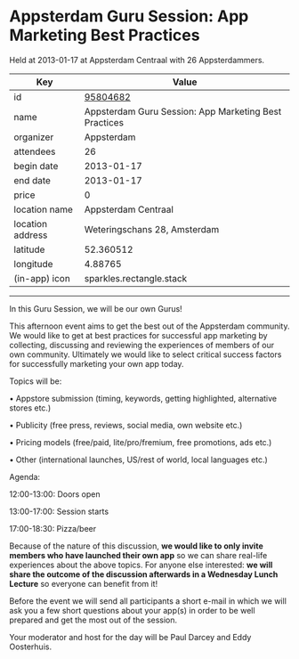 # Appsterdam Guru Session: App Marketing Best Practices
Held at 2013-01-17 at Appsterdam Centraal with 26 Appsterdammers.
        
|Key|Value
|---|---|
|id|[95804682](https://www.meetup.com/appsterdam/events/95804682/)|
|name|Appsterdam Guru Session: App Marketing Best Practices|
|organizer|Appsterdam|
|attendees|26|
|begin date|2013-01-17|
|end date|2013-01-17|
|price|0|
|location name|Appsterdam Centraal|
|location address|Weteringschans 28, Amsterdam|
|latitude|52.360512|
|longitude|4.88765|
|(in-app) icon|sparkles.rectangle.stack|

---

In this Guru Session, we will be our own Gurus!

This afternoon event aims to get the best out of the Appsterdam community. We would like to get at best practices for successful app marketing by collecting, discussing and reviewing the experiences of members of our own community. Ultimately we would like to select critical success factors for successfully marketing your own app today.

Topics will be:

• Appstore submission (timing, keywords, getting highlighted, alternative stores etc.)

• Publicity (free press, reviews, social media, own website etc.)

• Pricing models (free/paid, lite/pro/fremium, free promotions, ads etc.)

• Other (international launches, US/rest of world, local languages etc.)

Agenda:

12:00-13:00: Doors open

13:00-17:00: Session starts

17:00-18:30: Pizza/beer

Because of the nature of this discussion, **we would like to only invite members who have launched their own app** so we can share real-life experiences about the above topics. For anyone else interested: **we will share the outcome of the discussion afterwards in a Wednesday Lunch Lecture** so everyone can benefit from it!

Before the event we will send all participants a short e-mail in which we will ask you a few short questions about your app(s) in order to be well prepared and get the most out of the session.

Your moderator and host for the day will be Paul Darcey and Eddy Oosterhuis.


